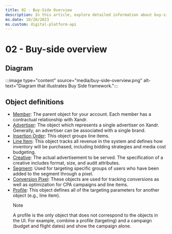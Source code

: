```yaml
---
title: 02 - Buy-Side Overview
description: In this article, explore detailed information about buy-side and its various objects.
ms.date: 10/28/2023
ms.custom: digital-platform-api
---
```


# 02 - Buy-side overview

## Diagram

:::image type="content" source="media/buy-side-overview.png" alt-text="Diagram that illustrates Buy Side framework.":::

## Object definitions

- [Member](member-service.md): The parent object for your account. Each member has a contractual relationship with Xandr.
- [Advertiser](advertiser-service.md): The object which represents a single advertiser on Xandr. Generally, an advertiser can be associated with a single brand.
- [Insertion Order](insertion-order-service.md): This object groups line items.  
- [Line Item](line-item-service.md): This object tracks all revenue in the system and defines how inventory will be purchased, including bidding strategies and media cost budgeting.
- [Creative](creative-service.md): The actual advertisement to be served. The specification of a creative includes format, size, and audit attributes.
- [Segment](segment-service.md): Used for targeting specific groups of users who have been added to the segment through a pixel.
- [Conversion Pixel](conversion-pixel-service.md): These objects are used for tracking conversions as well as optimization for CPA campaigns and line items.
- [Profile](profile-service.md): This object defines all of the targeting parameters for another object (e.g., line item).
    > [!NOTE]
    > A profile is the only object that does not correspond to the objects in the UI. For example, combine a profile (targeting) and a campaign (budget and flight dates) and show the campaign alone.
